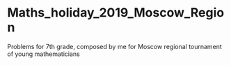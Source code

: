 # Maths_holiday_2019_Moscow_Region
Problems for 7th grade, composed by me for Moscow regional tournament of young mathematicians
